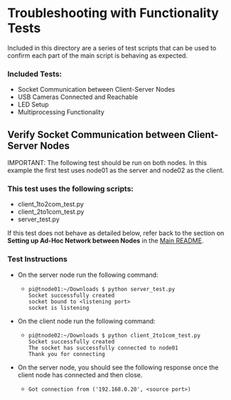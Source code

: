 # Troubleshooting with Functionality Tests
Included in this directory are a series of test scripts that can be used to confirm each part of the main script is behaving as expected.

### Included Tests:
* Socket Communication between Client-Server Nodes
* USB Cameras Connected and Reachable
* LED Setup
* Multiprocessing Functionality

## Verify Socket Communication between Client-Server Nodes
IMPORTANT: The following test should be run on both nodes. In this example the first test uses node01 as the server and node02 as the client.

### This test uses the following scripts:
* client_1to2com_test.py
* client_2to1com_test.py
* server_test.py

If this test does not behave as detailed below, refer back to the section on **Setting up Ad-Hoc Network between Nodes** in the [Main README](https://github.com/sfagin89/SmartTraffic/blob/main/Custom_model/README.md).

### Test Instructions
* On the server node run the following command:
  * ````
    pi@tnode01:~/Downloads $ python server_test.py
    Socket successfully created
    socket bound to <listening port>
    socket is listening
    ````
* On the client node run the following command:
  * ````
    pi@tnode02:~/Downloads $ python client_2to1com_test.py
    Socket successfully created
    The socket has successfully connected to node01
    Thank you for connecting
    ````
* On the server node, you should see the following response once the client node has connected and then close.
  * ````
    Got connection from ('192.168.0.20', <source port>)
    ````
